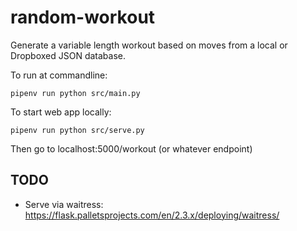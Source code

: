 # random-workout
Generate a variable length workout based on moves from a local or Dropboxed JSON database.

To run at commandline:

`pipenv run python src/main.py`

To start web app locally:

`pipenv run python src/serve.py`

Then go to localhost:5000/workout (or whatever endpoint)


## TODO
- Serve via waitress: https://flask.palletsprojects.com/en/2.3.x/deploying/waitress/ 